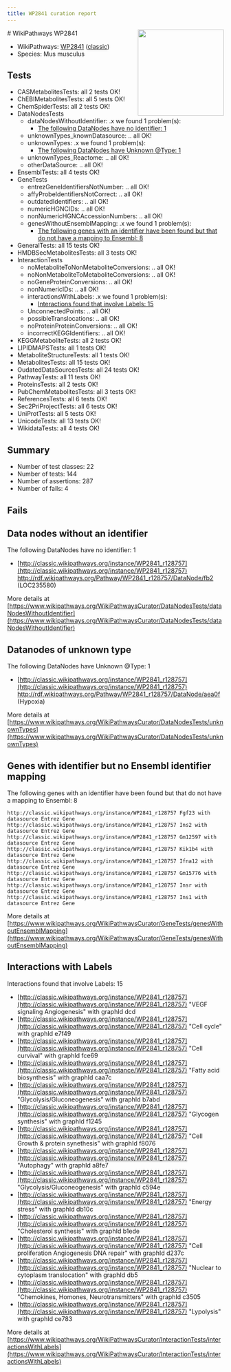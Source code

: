 ```yaml
---
title: WP2841 curation report
---
```


<img style="float: right; width: 200px" src="https://upload.wikimedia.org/wikipedia/commons/thumb/8/83/Wplogo_with_text_500.png/640px-Wplogo_with_text_500.png" />
# WikiPathways WP2841

* WikiPathways: [WP2841](https://wikipathways.org/pathways/WP2841) ([classic](https://classic.wikipathways.org/instance/WP2841))
* Species: Mus musculus
## Tests
* CASMetabolitesTests: all 2 tests OK!
* ChEBIMetabolitesTests: all 5 tests OK!
* ChemSpiderTests: all 2 tests OK!
* DataNodesTests
    * dataNodesWithoutIdentifier: .x we found 1 problem(s):
        * [The following DataNodes have no identifier: 1](#d2d32fa0)
    * unknownTypes_knownDatasource: .. all OK!
    * unknownTypes: .x we found 1 problem(s):
        * [The following DataNodes have Unknown @Type: 1](#839973df)
    * unknownTypes_Reactome: .. all OK!
    * otherDataSource: .. all OK!
* EnsemblTests: all 4 tests OK!
* GeneTests
    * entrezGeneIdentifiersNotNumber: .. all OK!
    * affyProbeIdentifiersNotCorrect: .. all OK!
    * outdatedIdentifiers: .. all OK!
    * numericHGNCIDs: .. all OK!
    * nonNumericHGNCAccessionNumbers: .. all OK!
    * genesWithoutEnsemblMapping: .x we found 1 problem(s):
        * [The following genes with an identifier have been found but that do not have a mapping to Ensembl: 8](#40286d8a)
* GeneralTests: all 15 tests OK!
* HMDBSecMetabolitesTests: all 3 tests OK!
* InteractionTests
    * noMetaboliteToNonMetaboliteConversions: .. all OK!
    * noNonMetaboliteToMetaboliteConversions: .. all OK!
    * noGeneProteinConversions: .. all OK!
    * nonNumericIDs: .. all OK!
    * interactionsWithLabels: .x we found 1 problem(s):
        * [Interactions found that involve Labels: 15](#fe97a8bd)
    * UnconnectedPoints: .. all OK!
    * possibleTranslocations: .. all OK!
    * noProteinProteinConversions: .. all OK!
    * incorrectKEGGIdentifiers: .. all OK!
* KEGGMetaboliteTests: all 2 tests OK!
* LIPIDMAPSTests: all 1 tests OK!
* MetaboliteStructureTests: all 1 tests OK!
* MetabolitesTests: all 15 tests OK!
* OudatedDataSourcesTests: all 24 tests OK!
* PathwayTests: all 11 tests OK!
* ProteinsTests: all 2 tests OK!
* PubChemMetabolitesTests: all 3 tests OK!
* ReferencesTests: all 6 tests OK!
* Sec2PriProjectTests: all 6 tests OK!
* UniProtTests: all 5 tests OK!
* UnicodeTests: all 13 tests OK!
* WikidataTests: all 4 tests OK!


## Summary

* Number of test classes: 22
* Number of tests: 144
* Number of assertions: 287
* Number of fails: 4

## Fails

<a name="d2d32fa0" />

## Data nodes without an identifier

The following DataNodes have no identifier: 1

* [http://classic.wikipathways.org/instance/WP2841_r128757](http://classic.wikipathways.org/instance/WP2841_r128757) http://rdf.wikipathways.org/Pathway/WP2841_r128757/DataNode/fb2 (LOC235580)


More details at [https://www.wikipathways.org/WikiPathwaysCurator/DataNodesTests/dataNodesWithoutIdentifier](https://www.wikipathways.org/WikiPathwaysCurator/DataNodesTests/dataNodesWithoutIdentifier)

<a name="839973df" />

## Datanodes of unknown type

The following DataNodes have Unknown @Type: 1

* [http://classic.wikipathways.org/instance/WP2841_r128757](http://classic.wikipathways.org/instance/WP2841_r128757) http://rdf.wikipathways.org/Pathway/WP2841_r128757/DataNode/aea0f (Hypoxia)


More details at [https://www.wikipathways.org/WikiPathwaysCurator/DataNodesTests/unknownTypes](https://www.wikipathways.org/WikiPathwaysCurator/DataNodesTests/unknownTypes)

<a name="40286d8a" />

## Genes with identifier but no Ensembl identifier mapping

The following genes with an identifier have been found but that do not have a mapping to Ensembl: 8
```
http://classic.wikipathways.org/instance/WP2841_r128757 Fgf23 with datasource Entrez Gene
http://classic.wikipathways.org/instance/WP2841_r128757 Ins2 with datasource Entrez Gene
http://classic.wikipathways.org/instance/WP2841_r128757 Gm12597 with datasource Entrez Gene
http://classic.wikipathways.org/instance/WP2841_r128757 Kik1b4 with datasource Entrez Gene
http://classic.wikipathways.org/instance/WP2841_r128757 Ifna12 with datasource Entrez Gene
http://classic.wikipathways.org/instance/WP2841_r128757 Gm15776 with datasource Entrez Gene
http://classic.wikipathways.org/instance/WP2841_r128757 Insr with datasource Entrez Gene
http://classic.wikipathways.org/instance/WP2841_r128757 Ins1 with datasource Entrez Gene
```

More details at [https://www.wikipathways.org/WikiPathwaysCurator/GeneTests/genesWithoutEnsemblMapping](https://www.wikipathways.org/WikiPathwaysCurator/GeneTests/genesWithoutEnsemblMapping)

<a name="fe97a8bd" />

## Interactions with Labels

Interactions found that involve Labels: 15

* [http://classic.wikipathways.org/instance/WP2841_r128757](http://classic.wikipathways.org/instance/WP2841_r128757) "VEGF signaling
Angiogenesis" with graphId dcd
* [http://classic.wikipathways.org/instance/WP2841_r128757](http://classic.wikipathways.org/instance/WP2841_r128757) "Cell cycle" with graphId e7f49
* [http://classic.wikipathways.org/instance/WP2841_r128757](http://classic.wikipathways.org/instance/WP2841_r128757) "Cell curvival" with graphId fce69
* [http://classic.wikipathways.org/instance/WP2841_r128757](http://classic.wikipathways.org/instance/WP2841_r128757) "Fatty acid biosynthesis" with graphId caa7c
* [http://classic.wikipathways.org/instance/WP2841_r128757](http://classic.wikipathways.org/instance/WP2841_r128757) "Glycolysis/Gluconeogenesis" with graphId b7abd
* [http://classic.wikipathways.org/instance/WP2841_r128757](http://classic.wikipathways.org/instance/WP2841_r128757) "Glycogen synthesis" with graphId f1245
* [http://classic.wikipathways.org/instance/WP2841_r128757](http://classic.wikipathways.org/instance/WP2841_r128757) "Cell Growth & protein synethesis" with graphId f8076
* [http://classic.wikipathways.org/instance/WP2841_r128757](http://classic.wikipathways.org/instance/WP2841_r128757) "Autophagy" with graphId a8fe7
* [http://classic.wikipathways.org/instance/WP2841_r128757](http://classic.wikipathways.org/instance/WP2841_r128757) "Glycolysis/Gluconeogenesis" with graphId c594e
* [http://classic.wikipathways.org/instance/WP2841_r128757](http://classic.wikipathways.org/instance/WP2841_r128757) "Energy stress" with graphId db10c
* [http://classic.wikipathways.org/instance/WP2841_r128757](http://classic.wikipathways.org/instance/WP2841_r128757) "Cholesterol synthesis" with graphId b1ede
* [http://classic.wikipathways.org/instance/WP2841_r128757](http://classic.wikipathways.org/instance/WP2841_r128757) "Cell proliferation
Angiogenesis
DNA repair" with graphId d237c
* [http://classic.wikipathways.org/instance/WP2841_r128757](http://classic.wikipathways.org/instance/WP2841_r128757) "Nuclear to cytoplasm translocation" with graphId db5
* [http://classic.wikipathways.org/instance/WP2841_r128757](http://classic.wikipathways.org/instance/WP2841_r128757) "Chemokines, 
Homones, 
Neurotransmitters" with graphId c3505
* [http://classic.wikipathways.org/instance/WP2841_r128757](http://classic.wikipathways.org/instance/WP2841_r128757) "Lypolysis" with graphId ce783


More details at [https://www.wikipathways.org/WikiPathwaysCurator/InteractionTests/interactionsWithLabels](https://www.wikipathways.org/WikiPathwaysCurator/InteractionTests/interactionsWithLabels)

